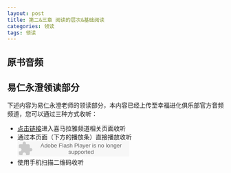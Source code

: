 ```yaml
---
layout: post
title: 第二&三章 阅读的层次&基础阅读
categories: 领读
tags: 领读
---
```


## 原书音频

## 易仁永澄领读部分

下述内容为易仁永澄老师的领读部分，本内容已经上传至幸福进化俱乐部官方音频频道，您可以通过三种方式收听：

- [点击链接](http://www.ximalaya.com/12605301/sound/12093262)进入喜马拉雅频道相关页面收听
- 通过本页面（下方的播放条）直接播放收听
	<object type="application/x-shockwave-flash" id="ximalaya_player" data="http://www.ximalaya.com/swf/sound/orange.swf?id=12093262" width="260" height="36"></object>
- 使用手机扫描二维码收听